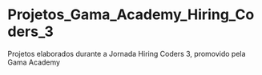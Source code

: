 # Projetos_Gama_Academy_Hiring_Coders_3

Projetos elaborados durante a Jornada Hiring Coders 3, promovido pela Gama Academy
